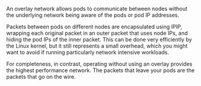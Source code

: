 An overlay network allows pods to communicate between nodes without the underlying network being aware of the pods or pod IP addresses.

Packets between pods on different nodes are encapsulated using IPIP, wrapping each original packet in an outer packet that uses node IPs, and hiding the pod IPs of the inner packet. This can be done very efficiently by the Linux kernel, but it still represents a small overhead, which you might want to avoid if running particularly network intensive workloads.

For completeness, in contrast, operating without using an overlay provides the highest performance network. The packets that leave your pods are the packets that go on the wire.
